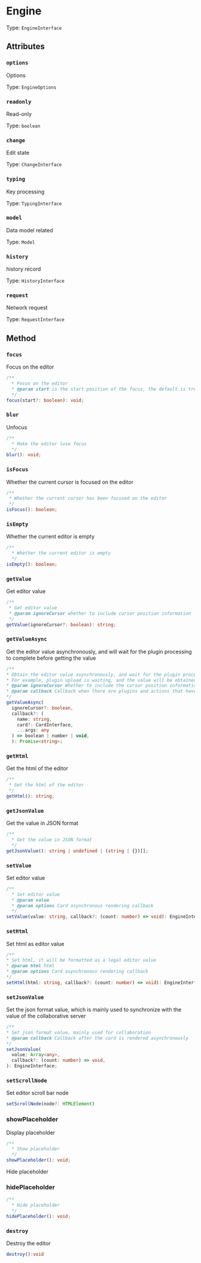 # Engine

Type: `EngineInterface`

## Attributes

### `options`

Options

Type: `EngineOptions`

### `readonly`

Read-only

Type: `boolean`

### `change`

Edit state

Type: `ChangeInterface`

### `typing`

Key processing

Type: `TypingInterface`

### `model`

Data model related

Type: `Model`

### `history`

history record

Type: `HistoryInterface`

### `request`

Network request

Type: `RequestInterface`

## Method

### `focus`

Focus on the editor

```ts
/**
  * Focus on the editor
  * @param start is the start position of the focus, the default is true, false is the focus to the end position
  */
focus(start?: boolean): void;
```

### `blur`

Unfocus

```ts
/**
  * Make the editor lose focus
  */
blur(): void;
```

### `isFocus`

Whether the current cursor is focused on the editor

```ts
/**
 * Whether the current cursor has been focused on the editor
 */
isFocus(): boolean;
```

### `isEmpty`

Whether the current editor is empty

```ts
/**
  * Whether the current editor is empty
  */
isEmpty(): boolean;
```

### `getValue`

Get editor value

```ts
/**
 * Get editor value
 * @param ignoreCursor whether to include cursor position information
 */
getValue(ignoreCursor?: boolean): string;
```

### `getValueAsync`

Get the editor value asynchronously, and will wait for the plugin processing to complete before getting the value

```ts
/**
* Obtain the editor value asynchronously, and wait for the plugin processing to complete before obtaining the value
* For example, plugin upload is waiting, and the value will be obtained after the upload is completed.
* @param ignoreCursor Whether to include the cursor position information, it is not included by default
* @param callback Callback when there are plugins and actions that have not been executed, return false to terminate the value acquisition, return number to set the current action waiting time, in milliseconds
*/
getValueAsync(
  ignoreCursor?: boolean,
  callback?: (
    name: string,
    card?: CardInterface,
    ...args: any
  ) => boolean | number | void,
  ): Promise<string>;
```

### `getHtml`

Get the html of the editor

```ts
/**
 * Get the html of the editor
 */
getHtml(): string;
```

### `getJsonValue`

Get the value in JSON format

```ts
/**
  * Get the value in JSON format
  */
getJsonValue(): string | undefined | (string | {})[];
```

### `setValue`

Set editor value

```ts
/**
  * Set editor value
  * @param value
  * @param options Card asynchronous rendering callback
  */
setValue(value: string, callback?: (count: number) => void): EngineInterface;
```

### `setHtml`

Set html as editor value

```ts
/**
* Set html, it will be formatted as a legal editor value
* @param html html
* @param options Card asynchronous rendering callback
*/
setHtml(html: string, callback?: (count: number) => void): EngineInterface
```

### `setJsonValue`

Set the json format value, which is mainly used to synchronize with the value of the collaborative server

```ts
/**
* Set json format value, mainly used for collaboration
* @param callback Callback after the card is rendered asynchronously
*/
setJsonValue(
  value: Array<any>,
  callback?: (count: number) => void,
): EngineInterface;
```

### `setScrollNode`

Set editor scroll bar node

```ts
setScrollNode(node?: HTMLElement)
```

### showPlaceholder

Display placeholder

```ts
/**
  * Show placeholder
  */
showPlaceholder(): void;
```

Hide placeholder

### hidePlaceholder

```ts
/**
  * Hide placeholder
  */
hidePlaceholder(): void;
```

### `destroy`

Destroy the editor

```ts
destroy():void
```
